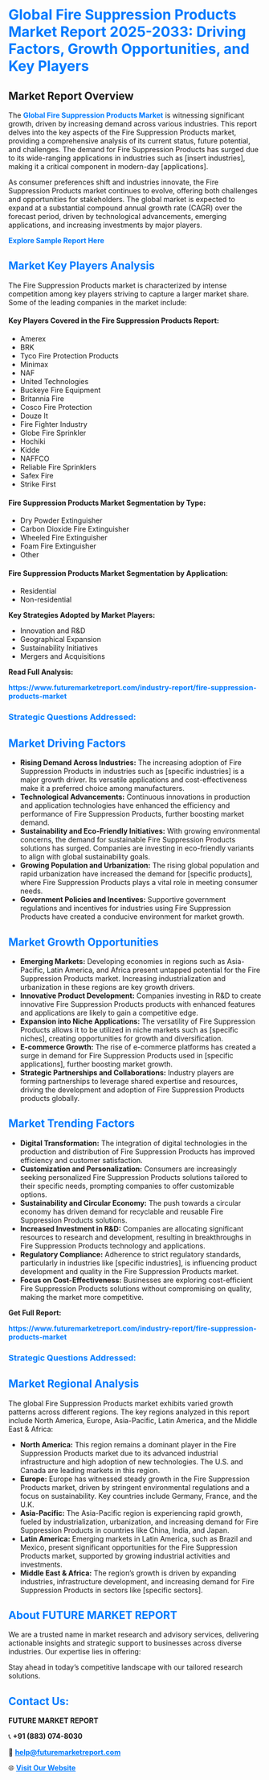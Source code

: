 <h1 style="color: #007BFF;">Global Fire Suppression Products Market Report 2025-2033: Driving Factors, Growth Opportunities, and Key Players</h1>

<section id="overview">
<h2>Market Report Overview</h2>
<p>The <a href="https://www.futuremarketreport.com/industry-report/fire-suppression-products-market" style="color: #007BFF; text-decoration: none;"><strong>Global Fire Suppression Products Market</strong></a> is witnessing significant growth, driven by increasing demand across various industries. This report delves into the key aspects of the Fire Suppression Products market, providing a comprehensive analysis of its current status, future potential, and challenges. The demand for Fire Suppression Products has surged due to its wide-ranging applications in industries such as [insert industries], making it a critical component in modern-day [applications].</p>
<p>As consumer preferences shift and industries innovate, the Fire Suppression Products market continues to evolve, offering both challenges and opportunities for stakeholders. The global market is expected to expand at a substantial compound annual growth rate (CAGR) over the forecast period, driven by technological advancements, emerging applications, and increasing investments by major players.</p>
</section>

<section id="overview">
<p><a href="https://www.futuremarketreport.com/request-sample/reportId=89527" style="color: #007BFF; text-decoration: none;"><strong>Explore Sample Report Here</strong></a></p>
</section>

<section id="key-players">
<h2 style="color: #007BFF;">Market Key Players Analysis</h2>
<p>The Fire Suppression Products market is characterized by intense competition among key players striving to capture a larger market share. Some of the leading companies in the market include:</p>
<h4>Key Players Covered in the Fire Suppression Products Report:</h4>
<ul><li>Amerex</li><li>BRK</li><li>Tyco Fire Protection Products</li><li>Minimax</li><li>NAF</li><li>United Technologies</li><li>Buckeye Fire Equipment</li><li>Britannia Fire</li><li>Cosco Fire Protection</li><li>Douze It</li><li>Fire Fighter Industry</li><li>Globe Fire Sprinkler</li><li>Hochiki</li><li>Kidde</li><li>NAFFCO</li><li>Reliable Fire Sprinklers</li><li>Safex Fire</li><li>Strike First</li></ul>
<h4>Fire Suppression Products Market Segmentation by Type:</h4>
<ul><li>Dry Powder Extinguisher</li><li>Carbon Dioxide Fire Extinguisher</li><li>Wheeled Fire Extinguisher</li><li>Foam Fire Extinguisher</li><li>Other</li></ul>

<h4>Fire Suppression Products Market Segmentation by Application:</h4>
<ul><li>Residential</li><li>Non-residential</li></ul>
<p><strong>Key Strategies Adopted by Market Players:</strong></p>
<ul>
<li>Innovation and R&D</li>
<li>Geographical Expansion</li>
<li>Sustainability Initiatives</li>
<li>Mergers and Acquisitions</li>
</ul>
</section>

<section>
<p><strong>Read Full Analysis: </strong></p><a href="https://www.futuremarketreport.com/industry-report/fire-suppression-products-market" style="color: #007BFF; text-decoration: none;"><strong>https://www.futuremarketreport.com/industry-report/fire-suppression-products-market</strong></a>
<h3 style="color: #007BFF;">Strategic Questions Addressed:</h3>
</section>

<section id="driving-factors">
<h2 style="color: #007BFF;">Market Driving Factors</h2>
<ul>
<li><strong>Rising Demand Across Industries:</strong> The increasing adoption of Fire Suppression Products in industries such as [specific industries] is a major growth driver. Its versatile applications and cost-effectiveness make it a preferred choice among manufacturers.</li>
<li><strong>Technological Advancements:</strong> Continuous innovations in production and application technologies have enhanced the efficiency and performance of Fire Suppression Products, further boosting market demand.</li>
<li><strong>Sustainability and Eco-Friendly Initiatives:</strong> With growing environmental concerns, the demand for sustainable Fire Suppression Products solutions has surged. Companies are investing in eco-friendly variants to align with global sustainability goals.</li>
<li><strong>Growing Population and Urbanization:</strong> The rising global population and rapid urbanization have increased the demand for [specific products], where Fire Suppression Products plays a vital role in meeting consumer needs.</li>
<li><strong>Government Policies and Incentives:</strong> Supportive government regulations and incentives for industries using Fire Suppression Products have created a conducive environment for market growth.</li>
</ul>
</section>

<section id="growth-opportunities">
<h2 style="color: #007BFF;">Market Growth Opportunities</h2>
<ul>
<li><strong>Emerging Markets:</strong> Developing economies in regions such as Asia-Pacific, Latin America, and Africa present untapped potential for the Fire Suppression Products market. Increasing industrialization and urbanization in these regions are key growth drivers.</li>
<li><strong>Innovative Product Development:</strong> Companies investing in R&D to create innovative Fire Suppression Products products with enhanced features and applications are likely to gain a competitive edge.</li>
<li><strong>Expansion into Niche Applications:</strong> The versatility of Fire Suppression Products allows it to be utilized in niche markets such as [specific niches], creating opportunities for growth and diversification.</li>
<li><strong>E-commerce Growth:</strong> The rise of e-commerce platforms has created a surge in demand for Fire Suppression Products used in [specific applications], further boosting market growth.</li>
<li><strong>Strategic Partnerships and Collaborations:</strong> Industry players are forming partnerships to leverage shared expertise and resources, driving the development and adoption of Fire Suppression Products products globally.</li>
</ul>
</section>

<section id="trending-factors">
<h2 style="color: #007BFF;">Market Trending Factors</h2>
<ul>
<li><strong>Digital Transformation:</strong> The integration of digital technologies in the production and distribution of Fire Suppression Products has improved efficiency and customer satisfaction.</li>
<li><strong>Customization and Personalization:</strong> Consumers are increasingly seeking personalized Fire Suppression Products solutions tailored to their specific needs, prompting companies to offer customizable options.</li>
<li><strong>Sustainability and Circular Economy:</strong> The push towards a circular economy has driven demand for recyclable and reusable Fire Suppression Products solutions.</li>
<li><strong>Increased Investment in R&D:</strong> Companies are allocating significant resources to research and development, resulting in breakthroughs in Fire Suppression Products technology and applications.</li>
<li><strong>Regulatory Compliance:</strong> Adherence to strict regulatory standards, particularly in industries like [specific industries], is influencing product development and quality in the Fire Suppression Products market.</li>
<li><strong>Focus on Cost-Effectiveness:</strong> Businesses are exploring cost-efficient Fire Suppression Products solutions without compromising on quality, making the market more competitive.</li>
</ul>
</section>

<section>
<p><strong>Get Full Report: </strong></p><a href="https://www.futuremarketreport.com/industry-report/fire-suppression-products-market" style="color: #007BFF; text-decoration: none;"><strong>https://www.futuremarketreport.com/industry-report/fire-suppression-products-market</strong></a>
<h3 style="color: #007BFF;">Strategic Questions Addressed:</h3>
</section>


<section id="regional-analysis">
<h2 style="color: #007BFF;">Market Regional Analysis</h2>
<p>The global Fire Suppression Products market exhibits varied growth patterns across different regions. The key regions analyzed in this report include North America, Europe, Asia-Pacific, Latin America, and the Middle East & Africa:</p>
<ul>
<li><strong>North America:</strong> This region remains a dominant player in the Fire Suppression Products market due to its advanced industrial infrastructure and high adoption of new technologies. The U.S. and Canada are leading markets in this region.</li>
<li><strong>Europe:</strong> Europe has witnessed steady growth in the Fire Suppression Products market, driven by stringent environmental regulations and a focus on sustainability. Key countries include Germany, France, and the U.K.</li>
<li><strong>Asia-Pacific:</strong> The Asia-Pacific region is experiencing rapid growth, fueled by industrialization, urbanization, and increasing demand for Fire Suppression Products in countries like China, India, and Japan.</li>
<li><strong>Latin America:</strong> Emerging markets in Latin America, such as Brazil and Mexico, present significant opportunities for the Fire Suppression Products market, supported by growing industrial activities and investments.</li>
<li><strong>Middle East & Africa:</strong> The region’s growth is driven by expanding industries, infrastructure development, and increasing demand for Fire Suppression Products in sectors like [specific sectors].</li>
</ul>
</section>

<footer>
<h2 style="color: #007BFF;">About FUTURE MARKET REPORT</h2>
<p>We are a trusted name in market research and advisory services, delivering actionable insights and strategic support to businesses across diverse industries. Our expertise lies in offering:</p>

<p>Stay ahead in today’s competitive landscape with our tailored research solutions.</p>

<h2 style="color: #007BFF;">Contact Us:</h2>
<p><strong>FUTURE MARKET REPORT</strong></p>
<p>📞 <strong>+91 (883) 074-8030</strong></p>
<p>📧 <strong><a href="mailto:help@futuremarketreport.com" style="color: #007BFF;">help@futuremarketreport.com</a></strong></p>
<p>🌐 <strong><a href="https://www.futuremarketreport.com/" style="color: #007BFF;">Visit Our Website</a></strong></p>
</footer>